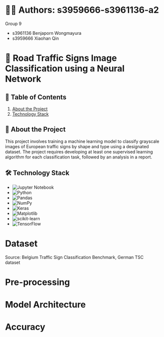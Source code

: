 # 🙋‍♀️ Authors: s3959666-s3961136-a2
Group 9
- s3961136 Benjaporn Wongmayura
- s3959666 Xiaohan Qin

# 🚸 Road Traffic Signs Image Classification using a Neural Network

## 🔗 Table of Contents
1. [About the Project](#about-the-project)
2. [Technology Stack](#technology-stack)


## 🔭 About the Project
This project involves training a machine learning model to classify grayscale images of European traffic signs by shape and type using a designated dataset. The project requires developing at least one supervised learning algorithm for each classification task, followed by an analysis in a report.

## 🛠 Technology Stack
- ![Jupyter Notebook](https://img.shields.io/badge/jupyter-%23FA0F00.svg?style=for-the-badge&logo=jupyter&logoColor=white)
- ![Python](https://img.shields.io/badge/python-3670A0?style=for-the-badge&logo=python&logoColor=ffdd54)
- ![Pandas](https://img.shields.io/badge/pandas-%23150458.svg?style=for-the-badge&logo=pandas&logoColor=white)
- ![NumPy](https://img.shields.io/badge/numpy-%23013243.svg?style=for-the-badge&logo=numpy&logoColor=white)
- ![Keras](https://img.shields.io/badge/Keras-%23D00000.svg?style=for-the-badge&logo=Keras&logoColor=white)
- ![Matplotlib](https://img.shields.io/badge/Matplotlib-%23ffffff.svg?style=for-the-badge&logo=Matplotlib&logoColor=black)
- ![scikit-learn](https://img.shields.io/badge/scikit--learn-%23F7931E.svg?style=for-the-badge&logo=scikit-learn&logoColor=white)
- ![TensorFlow](https://img.shields.io/badge/TensorFlow-%23FF6F00.svg?style=for-the-badge&logo=TensorFlow&logoColor=white)

# Dataset 
Source: Belgium Traffic Sign Classification Benchmark, German TSC dataset

# Pre-processing


# Model Architecture



# Accuracy

